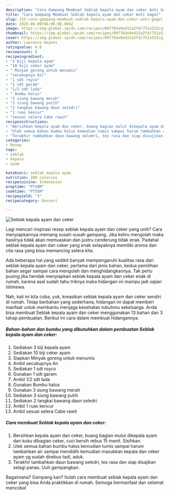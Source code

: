 ```yaml
---
description: "Cara Gampang Membuat Seblak kepala ayam dan ceker Anti Gagal"
title: "Cara Gampang Membuat Seblak kepala ayam dan ceker Anti Gagal"
slug: 215-cara-gampang-membuat-seblak-kepala-ayam-dan-ceker-anti-gagal
date: 2020-06-09T06:06:06.804Z
image: https://img-global.cpcdn.com/recipes/09f703e9ed32a2fd/751x532cq70/seblak-kepala-ayam-dan-ceker-foto-resep-utama.jpg
thumbnail: https://img-global.cpcdn.com/recipes/09f703e9ed32a2fd/751x532cq70/seblak-kepala-ayam-dan-ceker-foto-resep-utama.jpg
cover: https://img-global.cpcdn.com/recipes/09f703e9ed32a2fd/751x532cq70/seblak-kepala-ayam-dan-ceker-foto-resep-utama.jpg
author: Lawrence Haynes
ratingvalue: 4.6
reviewcount: 8
recipeingredient:
- "3 biji kepala ayam"
- "10 biji ceker ayam"
- " Minyak goreng untuk menumis"
- "secukupnya Air"
- "1 sdt royco"
- "1 sdt garam"
- "1/2 sdt lada"
- " Bumbu halus"
- "3 siung bawang merah"
- "3 siung bawang putih"
- "2 tangkai bawang daun seledri"
- "1 ruas kencur"
- "sesuai selera Cabe rawit"
recipeinstructions:
- "Bersihkan kepala ayam dan ceker, buang bagian mulut dikepala ayam dan kuku dibagian ceker, cuci bersih rebus 15 menit. Sisihkan."
- "Ulek semua bahan bumbu halus kemudian tumis sampai harum tambahkan air sampai mendidih kemudian masukkan kepala dan ceker ayam yg sudah direbus tadi, aduk."
- "Terakhir tambahkan daun bawang seledri, tes rasa dan siap disajikan selagi panas. Uuh gampangkan."
categories:
- Resep
tags:
- seblak
- kepala
- ayam

katakunci: seblak kepala ayam 
nutrition: 289 calories
recipecuisine: Indonesian
preptime: "PT38M"
cooktime: "PT55M"
recipeyield: "3"
recipecategory: Dessert

---
```



![Seblak kepala ayam dan ceker](https://img-global.cpcdn.com/recipes/09f703e9ed32a2fd/751x532cq70/seblak-kepala-ayam-dan-ceker-foto-resep-utama.jpg)

Lagi mencari inspirasi resep seblak kepala ayam dan ceker yang unik? Cara menyiapkannya memang susah-susah gampang. Jika keliru mengolah maka hasilnya tidak akan memuaskan dan justru cenderung tidak enak. Padahal seblak kepala ayam dan ceker yang enak selayaknya memiliki aroma dan cita rasa yang bisa memancing selera kita.



Ada beberapa hal yang sedikit banyak mempengaruhi kualitas rasa dari seblak kepala ayam dan ceker, pertama dari jenis bahan, kedua pemilihan bahan segar sampai cara mengolah dan menghidangkannya. Tak perlu pusing jika hendak menyiapkan seblak kepala ayam dan ceker enak di rumah, karena asal sudah tahu triknya maka hidangan ini mampu jadi sajian istimewa.


Nah, kali ini kita coba, yuk, kreasikan seblak kepala ayam dan ceker sendiri di rumah. Tetap berbahan yang sederhana, hidangan ini dapat memberi manfaat untuk membantu menjaga kesehatan tubuhmu sekeluarga. Anda bisa membuat Seblak kepala ayam dan ceker menggunakan 13 bahan dan 3 tahap pembuatan. Berikut ini cara dalam membuat hidangannya.

<!--inarticleads1-->

##### Bahan-bahan dan bumbu yang dibutuhkan dalam pembuatan Seblak kepala ayam dan ceker:

1. Sediakan 3 biji kepala ayam
1. Sediakan 10 biji ceker ayam
1. Siapkan  Minyak goreng untuk menumis
1. Ambil secukupnya Air
1. Sediakan 1 sdt royco
1. Gunakan 1 sdt garam
1. Ambil 1/2 sdt lada
1. Gunakan  Bumbu halus
1. Gunakan 3 siung bawang merah
1. Sediakan 3 siung bawang putih
1. Sediakan 2 tangkai bawang daun seledri
1. Ambil 1 ruas kencur
1. Ambil sesuai selera Cabe rawit




<!--inarticleads2-->

##### Cara membuat Seblak kepala ayam dan ceker:

1. Bersihkan kepala ayam dan ceker, buang bagian mulut dikepala ayam dan kuku dibagian ceker, cuci bersih rebus 15 menit. Sisihkan.
1. Ulek semua bahan bumbu halus kemudian tumis sampai harum tambahkan air sampai mendidih kemudian masukkan kepala dan ceker ayam yg sudah direbus tadi, aduk.
1. Terakhir tambahkan daun bawang seledri, tes rasa dan siap disajikan selagi panas. Uuh gampangkan.




Bagaimana? Gampang kan? Itulah cara membuat seblak kepala ayam dan ceker yang bisa Anda praktikkan di rumah. Semoga bermanfaat dan selamat mencoba!
